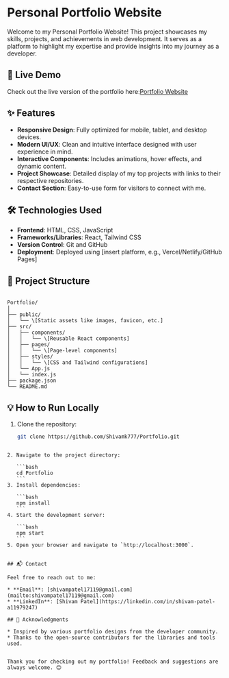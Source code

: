 
# Personal Portfolio Website  

Welcome to my Personal Portfolio Website! This project showcases my skills, projects, and achievements in web development. It serves as a platform to highlight my expertise and provide insights into my journey as a developer.

## 🚀 Live Demo  
Check out the live version of the portfolio here:[Portfolio Website](https://shivamportfoliowebapp.netlify.app/)

## ✨ Features  
- **Responsive Design**: Fully optimized for mobile, tablet, and desktop devices.  
- **Modern UI/UX**: Clean and intuitive interface designed with user experience in mind.  
- **Interactive Components**: Includes animations, hover effects, and dynamic content.  
- **Project Showcase**: Detailed display of my top projects with links to their respective repositories.  
- **Contact Section**: Easy-to-use form for visitors to connect with me.  

## 🛠️ Technologies Used  
- **Frontend**: HTML, CSS, JavaScript  
- **Frameworks/Libraries**: React, Tailwind CSS  
- **Version Control**: Git and GitHub  
- **Deployment**: Deployed using [insert platform, e.g., Vercel/Netlify/GitHub Pages]

## 📂 Project Structure  
```

Portfolio/
│
├── public/
│   └── \[Static assets like images, favicon, etc.]
├── src/
│   ├── components/
│   │   └── \[Reusable React components]
│   ├── pages/
│   │   └── \[Page-level components]
│   ├── styles/
│   │   └── \[CSS and Tailwind configurations]
│   └── App.js
│   └── index.js
├── package.json
└── README.md

````

## 💡 How to Run Locally  
1. Clone the repository:  
   ```bash
   git clone https://github.com/Shivamk777/Portfolio.git
````

2. Navigate to the project directory:

   ```bash
   cd Portfolio
   ```
3. Install dependencies:

   ```bash
   npm install
   ```
4. Start the development server:

   ```bash
   npm start
   ```
5. Open your browser and navigate to `http://localhost:3000`.


## 📬 Contact

Feel free to reach out to me:

* **Email**: [shivampatel17119@gmail.com](mailto:shivampatel17119@gmail.com)
* **LinkedIn**: [Shivam Patel](https://linkedin.com/in/shivam-patel-a11979247)

## 🤝 Acknowledgments

* Inspired by various portfolio designs from the developer community.
* Thanks to the open-source contributors for the libraries and tools used.


Thank you for checking out my portfolio! Feedback and suggestions are always welcome. 😊


